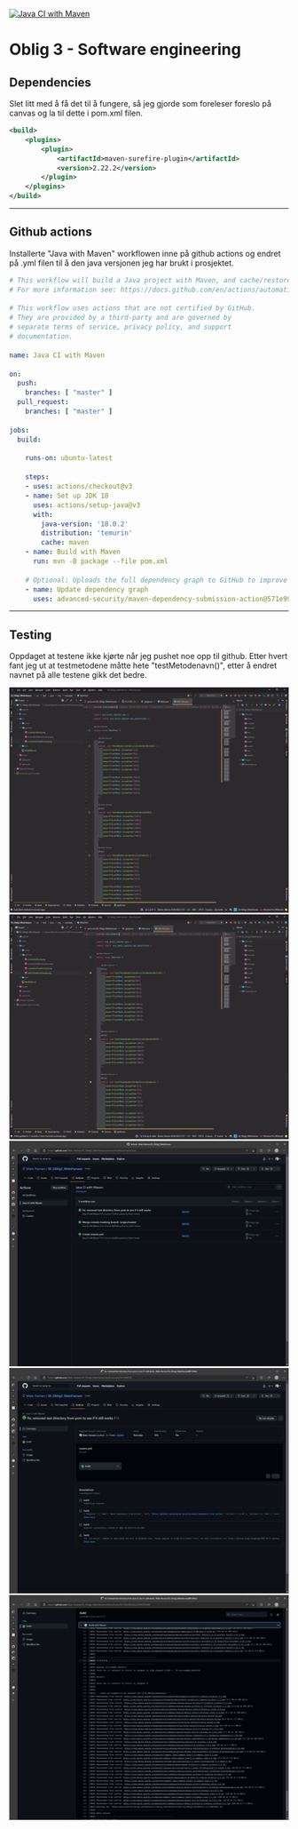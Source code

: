 [![Java CI with Maven](https://github.com/Mats-Hansen/SE_Oblig3_MatsHansen/actions/workflows/maven.yml/badge.svg?branch=master)](https://github.com/Mats-Hansen/SE_Oblig3_MatsHansen/actions/workflows/maven.yml)

# Oblig 3 - Software engineering


## Dependencies

Slet litt med å få det til å fungere, så jeg gjorde som foreleser foreslo på canvas og la til dette i pom.xml filen.

```xml
<build>
    <plugins>
        <plugin>           
            <artifactId>maven-surefire-plugin</artifactId>  
            <version>2.22.2</version>  
        </plugin>
    </plugins>
</build>  
```

---

## Github actions
Installerte "Java with Maven" workflowen inne på github actions og endret på .yml filen til å den java versjonen jeg har brukt i prosjektet.
    
```yml
# This workflow will build a Java project with Maven, and cache/restore any dependencies to improve the workflow execution time
# For more information see: https://docs.github.com/en/actions/automating-builds-and-tests/building-and-testing-java-with-maven

# This workflow uses actions that are not certified by GitHub.
# They are provided by a third-party and are governed by
# separate terms of service, privacy policy, and support
# documentation.

name: Java CI with Maven

on:
  push:
    branches: [ "master" ]
  pull_request:
    branches: [ "master" ]

jobs:
  build:

    runs-on: ubuntu-latest

    steps:
    - uses: actions/checkout@v3
    - name: Set up JDK 18
      uses: actions/setup-java@v3
      with:
        java-version: '18.0.2'
        distribution: 'temurin'
        cache: maven
    - name: Build with Maven
      run: mvn -B package --file pom.xml

    # Optional: Uploads the full dependency graph to GitHub to improve the quality of Dependabot alerts this repository can receive
    - name: Update dependency graph
      uses: advanced-security/maven-dependency-submission-action@571e99aab1055c2e71a1e2309b9691de18d6b7d6
```

---

## Testing
Oppdaget at testene ikke kjørte når jeg pushet noe opp til github. Etter hvert fant jeg ut at testmetodene måtte hete "testMetodenavn()", etter å endret navnet på alle testene gikk det bedre.


![image](src/pictures/testClassbeforeChange.png)
![image](src/pictures/testClassAfterChange.png)
![image](src/pictures/screenshotGithubActions.png)
![image](src/pictures/screenshotBuild.png)
![image](src/pictures/screenshotTestsRunned.png)

